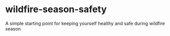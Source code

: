 # wildfire-season-safety
A simple starting point for keeping yourself healthy and safe during wildfire season
